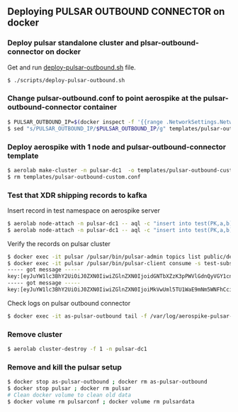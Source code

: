 ## Deploying PULSAR OUTBOUND CONNECTOR on docker

### Deploy pulsar standalone cluster and plsar-outbound-connector on docker

Get and run [deploy-pulsar-outbound.sh](/scripts/deploy-pulsar-outbound.sh) file.
```bash
$ ./scripts/deploy-pulsar-outbound.sh
```

### Change pulsar-outbound.conf to point aerospike at the pulsar-outbound-connector container
```bash
$ PULSAR_OUTBOUND_IP=$(docker inspect -f '{{range .NetworkSettings.Networks}}{{.IPAddress}}{{end}}' as-pulsar-outbound)
$ sed "s/PULSAR_OUTBOUND_IP/$PULSAR_OUTBOUND_IP/g" templates/pulsar-outbound.conf > templates/pulsar-outbound-custom.conf
```

### Deploy aerospike with 1 node and pulsar-outbound-connector template

```bash
$ aerolab make-cluster -n pulsar-dc1  -o templates/pulsar-outbound-custom.conf
$ rm templates/pulsar-outbound-custom.conf
```


### Test that XDR shipping records to kafka

Insert record in test namespace on aerospike server
```bash
$ aerolab node-attach -n pulsar-dc1 -- aql -c "insert into test(PK,a,b) values('1','aaa',124);"
$ aerolab node-attach -n pulsar-dc1 -- aql -c "insert into test(PK,a,b) values('2','aaa',124);"
```

Verify the records on pulsar cluster
```bash
$ docker exec -it pulsar /pulsar/bin/pulsar-admin topics list public/default
$ docker exec -it pulsar /pulsar/bin/pulsar-client consume -s test-subscription -n 0 test
----- got message -----
key:[eyJuYW1lc3BhY2UiOiJ0ZXN0IiwiZGlnZXN0IjoidGNTbXZzK3pPWVlGdnQyVGY1cnBRZERPNGQ0PSJ9], properties:[], content:{"metadata":{"namespace":"test","digest":"tcSmvs+zOYYFvt2Tf5rpQdDO4d4=","msg":"write","gen":1,"lut":1636407336859,"exp":0},"A":"aaa","B":124}
----- got message -----
key:[eyJuYW1lc3BhY2UiOiJ0ZXN0IiwiZGlnZXN0IjoiMkVwUml5TU1WaE9mNm5WNFhCci9QRm9mWkJZPSJ9], properties:[], content:{"metadata":{"namespace":"test","digest":"2EpRiyMMVhOf6nV4XBr/PFofZBY=","msg":"write","gen":1,"lut":1636407352300,"exp":0},"A":"aaa","B":124}
```

Check logs on pulsar outbound connector
```bash
$ docker exec -it as-pulsar-outbound tail -f /var/log/aerospike-pulsar-outbound/aerospike-pulsar-outbound.log
```
### Remove cluster

```bash
$ aerolab cluster-destroy -f 1 -n pulsar-dc1
```

### Remove and kill the pulsar setup

```bash
$ docker stop as-pulsar-outbound ; docker rm as-pulsar-outbound
$ docker stop pulsar ; docker rm pulsar
# Clean docker volume to clean old data
$ docker volume rm pulsarconf ; docker volume rm pulsardata
```
